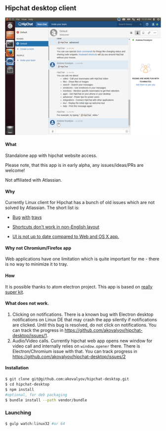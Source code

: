 ## Hipchat desktop client

![Ubuntu screenshot](doc/images/ubuntu_1024x768.png)

#### What

Standalone app with hipchat website access.

Please note, that this app is in early alpha, any issues/ideas/PRs are welcome!

Not affiliated with Atlassian.

#### Why

Currently Linux client for Hipchat has a bunch of old issues which are not solved by Atlassian.
The short list is:
- [Bug](https://help.hipchat.com/forums/138883-suggestions-ideas/suggestions/4013212-linux-client-is-missing-notification-area-icon) [with](https://help.hipchat.com/forums/138883-suggestions-ideas/suggestions/4184974-linux-client-doesn-t-put-the-icon-in-the-system-tr) [trays](https://help.hipchat.com/forums/138883-suggestions-ideas/suggestions/5525589-gnome-shell-system-tray-extension-for-hipchat-like)

- [Shortcuts don't work in non-English layout](https://help.hipchat.com/forums/138883-suggestions-ideas/suggestions/4566565-non-english-layout-does-not-let-copy-paste)

- [UI is not up to date compared to Web and OS X app.](https://flowdock.uservoice.com/forums/36827-general/suggestions/5366511-add-a-linux-desktop-app)

#### Why not Chromium/Firefox app

Web applications have one limitation which is quite important for me - there is no way to minimize it to tray.

#### How

It is possible thanks to atom electron project. This app is based on [really super kit](https://github.com/Aluxian/electron-superkit).


#### What does not work.

1. Clicking on notifications. There is a known bug with Electron desktop notifications on Linux DE that may crash the app silently if notifications are clicked. Until this bug is resolved, do not click on notifications. You can track the progress in https://github.com/akovalyov/hipchat-desktop/issues/1.
2. Audio/Video calls. Currently hipchat web app opens new window for video call and internally relies on `window.opener` there. There is Electron/Chromium issue with that. You can track progress in https://github.com/akovalyov/hipchat-desktop/issues/2

#### Installation

````sh
$ git clone git@github.com:akovalyov/hipchat-desktop.git
$ cd hipchat-desktop
$ npm install
#optional, for deb packaging
$ bundle install --path vendor/bundle
````

### Launching

```sh
$ gulp watch:linux32 #or 64
```
